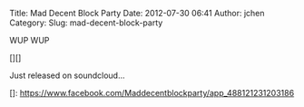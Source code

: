 Title: Mad Decent Block Party
Date: 2012-07-30 06:41
Author: jchen
Category:
Slug: mad-decent-block-party

WUP WUP

[][]  


Just released on soundcloud...

  []: https://www.facebook.com/Maddecentblockparty/app_488121231203186
